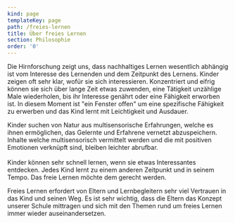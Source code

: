 ```yaml
---
kind: page
templateKey: page
path: /freies-lernen
title: Über freies Lernen
section: Philosophie
order: '0'
---
```

Die Hirnforschung zeigt uns, dass nachhaltiges Lernen wesentlich abhängig ist vom Interesse des Lernenden und dem Zeitpunkt des Lernens. Kinder zeigen oft sehr klar, wofür sie sich interessieren. Konzentriert und eifrig können sie sich über lange Zeit etwas zuwenden, eine Tätigkeit unzählige Male wiederholen, bis ihr Interesse genährt oder eine Fähigkeit erworben ist. In diesem Moment ist "ein Fenster offen" um eine spezifische Fähigkeit zu erwerben und das Kind lernt mit Leichtigkeit und Ausdauer.

Kinder suchen von Natur aus multisensorische Erfahrungen, welche es ihnen ermöglichen, das Gelernte und Erfahrene vernetzt abzuspeichern. Inhalte welche multisensorisch vermittelt werden und die mit positiven Emotionen verknüpft sind, bleiben leichter abrufbar.\
\
Kinder können sehr schnell lernen, wenn sie etwas Interessantes entdecken. Jedes Kind lernt zu einem anderen Zeitpunkt und in seinem Tempo. Das freie Lernen möchte dem gerecht werden.

Freies Lernen erfordert von Eltern und Lernbegleitern sehr viel Vertrauen in das Kind und seinen Weg. Es ist sehr wichtig, dass die Eltern das Konzept unserer Schule mittragen und sich mit den Themen rund um freies Lernen immer wieder auseinandersetzen.
